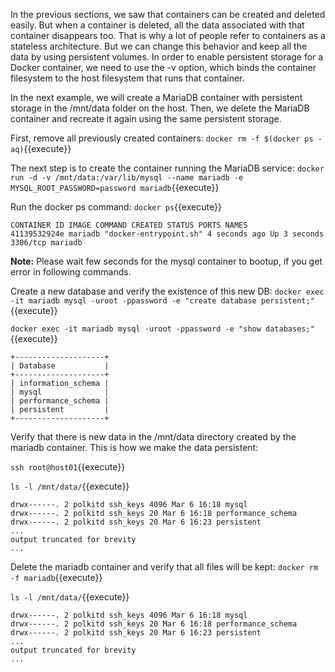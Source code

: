 In the previous sections, we saw that containers can be created and deleted easily. But when a container is deleted, all the data associated with that container disappears too. That is why a lot of people refer to containers as a stateless architecture. But we can change this behavior and keep all the data by using persistent volumes. In order to enable persistent storage for a Docker container, we need to use the -v option, which binds the container filesystem to the host filesystem that runs that container.

In the next example, we will create a MariaDB container with persistent storage in the /mnt/data folder on the host. Then, we delete the MariaDB container and recreate it again using the same persistent storage.

First, remove all previously created containers:
`docker rm -f $(docker ps -aq)`{{execute}}

The next step is to create the container running the MariaDB service:
`docker run -d -v /mnt/data:/var/lib/mysql --name mariadb -e MYSQL_ROOT_PASSWORD=password mariadb`{{execute}}


Run the docker ps command: `docker ps`{{execute}}

```
CONTAINER ID IMAGE COMMAND CREATED STATUS PORTS NAMES
41139532924e mariadb "docker-entrypoint.sh" 4 seconds ago Up 3 seconds 3306/tcp mariadb
```

**Note:** Please wait few seconds for the mysql container to bootup, if you get error in following commands.

Create a new database and verify the existence of this new DB:
`docker exec -it mariadb mysql -uroot -ppassword -e "create database persistent;"`{{execute}}

`docker exec -it mariadb mysql -uroot -ppassword -e "show databases;"`{{execute}}

```
+--------------------+
| Database           |
+--------------------+
| information_schema |
| mysql              |
| performance_schema |
| persistent         |
+--------------------+
```

Verify that there is new data in the /mnt/data directory created by the mariadb container. This is how we make the data persistent:

`ssh root@host01`{{execute}}

`ls -l /mnt/data/`{{execute}}

```
drwx------. 2 polkitd ssh_keys 4096 Mar 6 16:18 mysql
drwx------. 2 polkitd ssh_keys 20 Mar 6 16:18 performance_schema
drwx------. 2 polkitd ssh_keys 20 Mar 6 16:23 persistent
...
output truncated for brevity
...
```


Delete the mariadb container and verify that all files will be kept:
`docker rm -f mariadb`{{execute}}

`ls -l /mnt/data/`{{execute}}

```
drwx------. 2 polkitd ssh_keys 4096 Mar 6 16:18 mysql
drwx------. 2 polkitd ssh_keys 20 Mar 6 16:18 performance_schema
drwx------. 2 polkitd ssh_keys 20 Mar 6 16:23 persistent
...
output truncated for brevity
...
```
